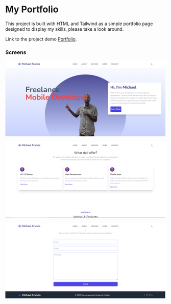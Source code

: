 # My Portfolio

This project is built with HTML and Tailwind as a simple portfolio page designed to display my skills, please take a look around.

Link to the project demo [Portfolio](https://myk-francis.github.io/michael-portfolio/).

### Screens

![Getting Started](./screenshots/homePorto.png)

![Getting Started](./screenshots/work.png)

![Getting Started](./screenshots/contact.png)

